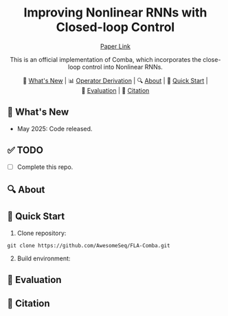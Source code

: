 <div align="center">
    
# Improving Nonlinear RNNs with Closed-loop Control
[Paper Link](404)

This is an official implementation of Comba, which incorporates the close-loop control
into Nonlinear RNNs.


</div>

<p align="center">
      🎉&nbsp;<a href="#-what's-new">What's New</a>
    | 📊&nbsp;<a href="#-physics-guided-time-series">Operator Derivation</a>
    | 🔍&nbsp;<a href="#-about">About</a>
    | 🚀&nbsp;<a href="#-quick-start">Quick Start</a>
    | 👀&nbsp;<a href="#-evaluation">Evaluation</a>
    | 🔗&nbsp;<a href="#-citation">Citation</a>
</p>



## 🎉 What's New

* May 2025: Code released.



## ✅ TODO

- [ ] Complete this repo.



## 🔍 About


## 🚀 Quick Start
1. Clone repository:
```shell
git clone https://github.com/AwesomeSeq/FLA-Comba.git
```

2) Build environment:


## 👀 Evaluation



## 🔗 Citation



